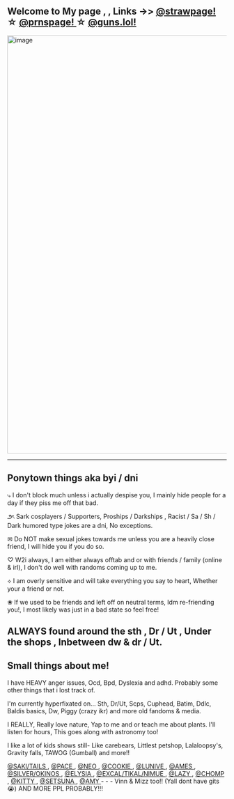 Welcome to My page , , Links ->> <a href="https://marssszs.straw.page">@strawpage! </a> ☆ <a href="https://en.pronouns.page/@orangejuyce">@prnspage! </a> ☆ <a href="https://guns.lol/orangejuyce">@guns.lol! </a>
-
<img width="960" height="960" alt="image" src="https://github.com/user-attachments/assets/04e06f4c-f5d3-4eb8-87b0-f53b76b6ac83" />

----------------------------------------------------------------------------------------------------------------------------------
Ponytown things aka byi / dni
--
⤷      I don't block much unless i actually despise you, I mainly hide people for a day if they piss me off that bad.

౨ৎ   Sark cosplayers / Supporters, Proships / Darkships , Racist / Sa / Sh / Dark humored type jokes are a dni, No exceptions.

✉︎    Do NOT make sexual jokes towards me unless you are a heavily close friend, I will hide you if you do so.

♡    W2i always, I am either always offtab and or with friends / family (online & irl), I don't do well with randoms coming up to me.

⟡    I am overly sensitive and will take everything you say to heart, Whether your a friend or not.

❀   If we used to be friends and left off on neutral terms, Idm re-friending you!, I most likely was just in a bad state so feel free!

ALWAYS found around the sth , Dr / Ut , Under the shops , Inbetween dw & dr / Ut.
--
Small things about me!
--
I have HEAVY anger issues, Ocd, Bpd, Dyslexia and adhd. Probably some other things that i lost track of.

I'm currently hyperfixated on... Sth, Dr/Ut, Scps, Cuphead, Batim, Ddlc, Baldis basics, Dw, Piggy (crazy ikr) and more old fandoms & media.

I REALLY, Really love nature, Yap to me and or teach me about plants. I'll listen for hours, This goes along with astronomy too!

I like a lot of kids shows still- Like carebears, Littlest petshop, Lalaloopsy's, Gravity falls, TAWOG (Gumball) and more!!

<a href="https://github.com/R0S1EP0S1ES">@SAKI/TAILS </a> , <a href="https://github.com/Pac3dShadowz">@PACE </a> , <a href="https://github.com/kn1ght0fthew1nd">@NEO </a> , <a href="https://github.com/C00kieOasis">@COOKIE </a> , <a href="https://github.com/anglwngs">@LUNIVE </a> , <a href="https://github.com/PikoPikoHammer">@AMES </a> , <a href="https://github.com/silverxpt">@SILVER/OKINOS </a> , <a href="https://github.com/everskiies">@ELYSIA </a> , <a href="https://github.com/ArmyDreamerz">@EXCAL/TIKAL/NIMUE </a> , <a href="https://github.com/lazikoly">@LAZY </a> , <a href="https://github.com/chomperoni">@CHOMP </a> , <a href="https://github.com/kittvz0nkyy">@KITTY </a> , <a href="https://github.com/MYSWEETPASSION">@SETSUNA </a> , <a href="https://github.com/AmySweetPassion">@AMY </a>  - - - Vinn & Mizz too!! (Yall dont have gits 😭) AND MORE PPL PROBABLY!!!
